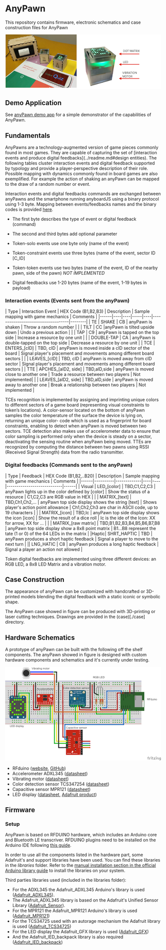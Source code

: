 # AnyPawn

This repository contains firmware, electronic schematics and case construction files for AnyPawn

![Photo](imgs/tokens.png)

## Demo Application
See [anyPawn demo app](../games/demo-anyPawn) for a simple demonstrator of the capabilities of AnyPawn.

## Fundamentals

AnyPawns are a technology-augmented version of game pieces commonly found in most games. They are capable of capturing the set of [interaction events and produce digital feedbacks](../readme.md#design entities). The following tables cluster interaction events and digital feedback supported by typology and provide a player-perspective description of their role. Possible mapping with dynamics commonly found in board games are also exemplified. For example the action of shaking an anyPawn can be mapped to the draw of a random number or event.

Interaction events and digital feedbacks commands are exchanged between anyPawns and the smartphone running anyboardJS using a binary protocol using 1-3 byte. Mapping between events/feedbacks names and the binary codes is provided [here](./firmware/anypawn/protocol.h).

- The first byte describes the type of event or digital feedback (command)
- The second and third bytes add optional parameter

- Token-solo events use one byte only (name of the event)
- Token-constraint events use three bytes (name of the event, sector ID [C_ID]
- Token-token events use two bytes (name of the event, ID of the nearby pawn, side of the pawn) *NOT IMPLEMENTED*
- Digital feedbacks use 1-20 bytes (name of the event, 1-19 bytes in payload)

### Interaction events (Events sent from the anyPawn)

| Type | Interaction Event | HEX Code (B1,B2,B3) | Description | Sample mapping with game mechanics | Comments |
|------|----|----|-----|----|------------------------------------|--------|
| TE | SHAKE | CB | anyPawn is shaken | Throw a random number |
| | TILT | CC |anyPawn is tilted upside down | Undo a previous action |
| | TAP | C9 | anyPawn is tapped on the top side | Increase a resource by one unit |
|	| DOUBLE-TAP | CA | anyPawn is double-tapped on the top side | Decrease a resource by one unit |
| TCE | ENTERS\_[cID] | TBD, cID | anyPawn is moved inside a cID sector of the board | Signal player's placement and movements among different board sectors |
| | LEAVES\_[cID] | TBD, cID | anyPawn is moved away from cID sector | Signal player's placement and movements among different board sectors  |
|	TTE | APCHES\_[aID2, side] | TBD,aID,side | anyPawn is moved close to another one | Trade a resource between two players | Not implemented|
| | LEAVES\_[aID2, side] | TBD,aID,side | anyPawn is moved away to another one | Break a relationship between two players | Not implemented |

TCEs recognition is implemented by assigning and imprinting unique colors to different sectors of a game board (representing visual constraints to token’s locations). A color-sensor located on the bottom of anyPawn samples the color temperature of the surface the device is lying on, returning an unique color- code which is used as a fingerprint for board constraints, enabling to detect when anyPawn is moved between two sectors. TCE detection also makes use of accelerometer data to ensure that color sampling is performed only when the device is steady on a sector, deactivating the sensing routine when anyPawn being moved.
TTEs are recognized by computing the distance between two pawns using RSSI (Received Signal Strength) data from the radio transmitter.

### Digital feedbacks (Commands sent to the anyPawn)

| Type | Feedback | HEX Code (B1,B2,..B20) | Description | Sample mapping with game mechanics | Comments |
|------|----------|-------------|----|----|----------------------------|------|
| Visual | LED\_[color] | TBD,C1,C2,C3 | anyPawn lights up in the color defined by [color] | Show the status of a resource | C1,C2,C3 are RGB value in HEX |
| | MATRIX\_[text] | TBD,Ch1,Ch2,... | anyPawn top side display shows the string [text] | Shows player's action point allowance | Ch1,Ch2,Ch3 are char in ASCII code, up to 19 characters |
| | MATRIX\_[icon] | TBD,Ic | anyPawn top side display shows the icon [icon]  | Show the result of a dice roll | Ic is the ide of the Icon: XX for arrow, XX for ... |
| | MATRIX\_[raw matrix] | TBD,B1,B2,B3,B4,B5,B6,B7,B8 | anyPawn top side display show a 8x8 point matrix | B1...B8 represent the tate (1 or 0) of the 64 LEDs in the matrix |
|Haptic| SHRT\_HAPTIC | TBD | anyPawn produces a short haptic feedback | Signal a player to move to the next turn |
|| LNG\_HATIC | C8 | anyPawn produces a long haptic feedback | Signal a player an action not allowed |

Token digital feedbacks are implemented using three different devices: an RGB LED, a 8x8 LED Matrix and a vibration motor.

## Case Construction

The appearance of anyPawn can be customized with handcrafted or 3D-printed models blending the digital feedback with a static iconic or symbolic shape.

The AnyPawn case showed in figure can be produced with 3D-printing or laser cutting techniques. Drawings are provided in the (case)[./case] directory.

## Hardware Schematics

A prototype of anyPawn can be built with the following off the shelf components. The anyPawn showed in figure is designed with custom hardware components and schematics and it's currently under testing.

![Schematic](imgs/schematic_fritzing.png)

* RFduino ([website](http://www.rfduino.com/), [GitHub](https://github.com/RFduino/RFduino))
* Accelerometer ADXL345 ([datasheet](http://www.analog.com/media/en/technical-documentation/data-sheets/ADXL345.pdf))
* Vibrating motor ([datasheet](https://www.sparkfun.com/datasheets/Robotics/310-101_datasheet.pdf))
* Color detection sensor TCS347254 ([datasheet](https://www.adafruit.com/datasheets/TCS34725.pdf))
* Capacitive sensor MPR121 ([datasheet](https://www.sparkfun.com/datasheets/Components/MPR121.pdf))
* LED display ([datasheet](https://www.sparkfun.com/datasheets/Components/MPR121.pdf), [Adafruit product](https://www.adafruit.com/products/870))

## Firmware

### Setup
AnyPawn is based on RFDUINO hardware, which includes an Arduino core and Bluetooth LE transcriver. RFDUINO plugins need to be installed on the Arduino IDE following [this guide](https://github.com/RFduino/RFduino).

In order to use all the components listed in the hardware part, some Adafruit's and support libraries have been used. You can find these libraries in the *libraries* folder. Refer to the [manual installation section in the official Arduino library guide](https://www.arduino.cc/en/Guide/Libraries#toc5) to install the libraries on your system.

Third parties libraries used (included in the libraries folder):

- For the ADXL345 the Adafruit_ADXL345 Arduino's library is used ([Adafruit_ADXL345](https://github.com/adafruit/Adafruit_ADXL345)).
- The Adafruit_ADXL345 library is based on the Adafruit's Unified Sensor Library ([Adafruit_Sensor](https://github.com/adafruit/Adafruit_Sensor)).
- For the MPR121 the Adafruit_MPR121 Arduino's library is used ([Adafruit_MPR121](https://github.com/adafruit/Adafruit_MPR121_Library))
- For the TCS34725 used with an autorage mechanism the Adafruit library is used ([Adafruit_TCS34725](https://github.com/adafruit/Adafruit_TCS34725/tree/master/examples/tcs34725autorange))
- For the LED display the Adafruit_GFX library is used ([Adafruit_GFX](https://github.com/adafruit/Adafruit-GFX-Library))
- And the Adafruit_lED_backpack library is also required ([Adafruit_lED_backpack](https://github.com/adafruit/Adafruit-LED-Backpack-Library))
